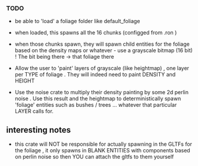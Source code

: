 
### TODO 


- be able to 'load' a foliage folder like default_foliage 
- when loaded, this spawns all the 16 chunks (configged from .ron )
- when those chunks spawn, they will spawn child entities for the foliage based on the density maps or whatever - use a grayscale bitmap (16 bit) ! The bit being there -> that foliage there 



- Allow the user to 'paint'  layers of grayscale (like heightmap) , one layer per TYPE of foliage .  They will indeed need to paint  DENSITY and HEIGHT 

- Use the noise crate to multiply their density painting by some 2d perlin noise .  Use this result and the heightmap  to deterministically spawn 'foliage' entities such as bushes / trees ... whatever that particular LAYER calls for. 



## interesting notes 


- this crate will NOT be responsible for actually spawning in the GLTFs for the foliage , it only spawns in BLANK ENTITIES with components based on perlin noise so then YOU can attach the gltfs to them yourself 
